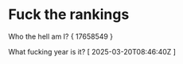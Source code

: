 # Fuck the rankings

Who the hell am I?
{ 17658549 }

What fucking year is it?
[ 2025-03-20T08:46:40Z ]
